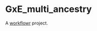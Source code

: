 # GxE_multi_ancestry

A [workflowr][] project.

[workflowr]: https://github.com/workflowr/workflowr
